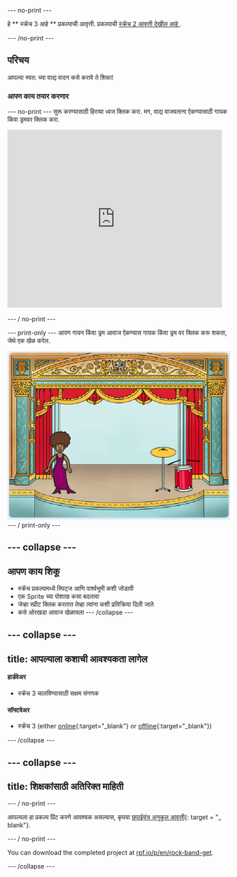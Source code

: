 \--- no-print \---

हे ** स्क्रॅच 3 आहे ** प्रकल्पाची आवृत्ती. प्रकल्पाची [ स्क्रॅच 2 आवृत्ती देखील आहे ](https://projects.raspberrypi.org/en/projects/rock-band-scratch2).

\--- /no-print \---

## परिचय

आपल्या स्वत: च्या वाद्य वादन कसे करावे ते शिका!

### आपण काय तयार करणार

\--- no-print \--- सुरू करण्यासाठी हिरव्या ध्वज क्लिक करा. मग, वाद्य वाजवताना ऐकण्यासाठी गायक किंवा ड्रमवर क्लिक करा.

<div class="scratch-preview">
  <iframe allowtransparency="true" width="485" height="402" src="https://scratch.mit.edu/projects/embed/276872220/?autostart=false" frameborder="0" scrolling="no"></iframe>
</div>

\--- / no-print \---

\--- print-only \--- आपण गायन किंवा ड्रम आवाज ऐकण्यास गायक किंवा ड्रम वर क्लिक करू शकता, जेथे एक खेळ करेल.

![गेम स्क्रीनशॉट](images/demo.png) \--- / print-only \---

## \--- collapse \---

## आपण काय शिकू

+ स्क्रॅच प्रकल्पामध्ये स्पिट्ज आणि पार्श्वभूमी कशी जोडावी
+ एक Sprite च्या पोशाख कसा बदलावा
+ जेव्हा स्प्रीट क्लिक करतात तेव्हा त्यांना कशी प्रतिक्रिया दिली जाते
+ कसे ओरखडा आवाज खेळायला \--- /collapse \---

## \--- collapse \---

## title: आपल्याला कशाची आवश्यकता लागेल

#### हार्डवेअर

+ स्क्रॅच 3 चालविण्यासाठी सक्षम संगणक

#### सॉफ्टवेअर

+ स्क्रॅच 3 (either [online](http://rpf.io/scratchon){:target="_blank"} or [offline](http://rpf.io/scratchoff){:target="_blank"})

\--- /collapse \---

## \--- collapse \---

## title: शिक्षकांसाठी अतिरिक्त माहिती

\--- / no-print \---

आपल्यला हा प्रकल्प प्रिंट करणे आवश्यक असल्यास, कृपया [छपाईयंत्र अनुकूल आवृत्ती](https://projects.raspberrypi.org/en/projects/rock-band/print){: target = "_ blank"}.

\--- / no-print \---

You can download the completed project at [rpf.io/p/en/rock-band-get](http://rpf.io/p/en/rock-band-get).

\--- /collapse \---